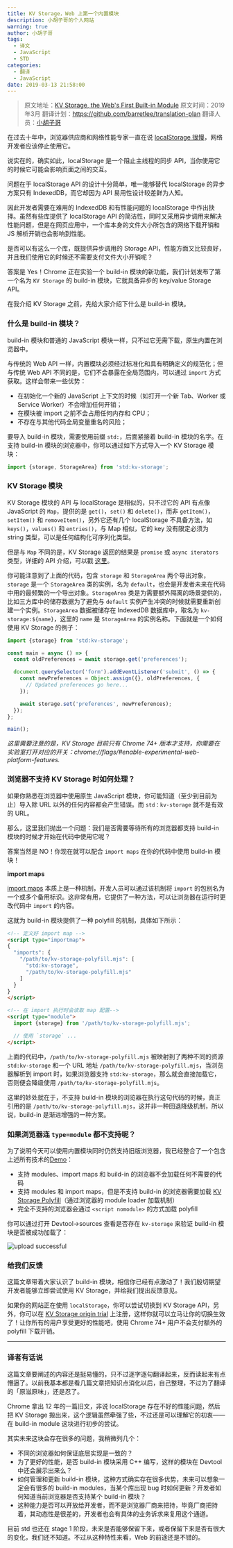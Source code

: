 ```yaml
---
title: KV Storage，Web 上第一个内置模块
description: 小胡子哥的个人网站
warning: true
author: 小胡子哥
tags:
  - 译文
  - JavaScript
  - STD
categories:
  - 翻译
  - JavaScript
date: 2019-03-13 21:58:00
---
```

> 原文地址：[KV Storage, the Web's First Built-in Module](https://developers.google.com/web/updates/2019/03/kv-storage)
> 原文时间：2019年3月
> 翻译计划：<https://github.com/barretlee/translation-plan>
> 翻译人员：[小胡子哥](https://www.barretlee.com/about/)

在过去十年中，浏览器供应商和网络性能专家一直在说 [localStorage 很慢](https://hacks.mozilla.org/2012/03/there-is-no-simple-solution-for-local-storage/)，网络开发者应该停止使用它。

说实在的，确实如此，localStorage 是一个阻止主线程的同步 API，当你使用它的时候它可能会影响页面之间的交互。

问题在于 localStorage API 的设计十分简单，唯一能够替代 localStorage 的异步方案只有 IndexedDB，而它却因为 API 易用性设计较差鲜为人知。

因此开发者需要在难用的 IndexedDB 和有性能问题的 localStorage 中作出抉择。虽然有些库提供了 localStorage API 的简洁性，同时又采用异步调用来解决性能问题，但是在网页应用中，一个库本身的文件大小所包含的网络下载开销和 JS 解析开销也会影响到性能。

是否可以有这么一个库，既提供异步调用的 Storage API，性能方面又比较良好，并且我们使用它的时候还不需要支付文件大小开销呢？

答案是 Yes！Chrome 正在实验一个 build-in 模块的新功能，我们计划发布了第一个名为 `KV Storage` 的 build-in 模块，它就具备异步的 key/value Storage API。

在我介绍 KV Storage 之前，先给大家介绍下什么是 build-in 模块。

### 什么是 build-in 模块？

build-in 模块和普通的 JavaScript 模块一样，只不过它无需下载，原生内置在浏览器中。

与传统的 Web API 一样，内置模块必须经过标准化和具有明确定义的规范化；但与传统 Web API 不同的是，它们不会暴露在全局范围内，可以通过 `import` 方式获取。这样会带来一些优势：

- 在初始化一个新的 JavaScript 上下文的时候（如打开一个新 Tab、Worker 或 Service Worker）不会增加任何开销；
- 在模块被 import 之前不会占用任何内存和 CPU；
- 不存在与其他代码全局变量重名的风险；

要导入 build-in 模块，需要使用前缀 `std:`，后面紧接着 build-in 模块的名字。在支持 build-in 模块的浏览器中，你可以通过如下方式导入一个 KV Storage 模块：

```js
import {storage, StorageArea} from 'std:kv-storage';
```

### KV Storage 模块

KV Storage 模块的 API 与 localStorage 是相似的，只不过它的 API 有点像 JavaScript 的 `Map`，提供的是 `get()`，`set()` 和 `delete()`，而非  `getItem()`，`setItem()` 和 `removeItem()`，另外它还有几个 localStorage 不具备方法，如 `keys()`，`values()` 和 `entries()`，与 Map 相似，它的 key 没有限定必须为 string 类型，可以是任何结构化可序列化类型。

但是与 `Map` 不同的是，KV Storage 返回的结果是 `promise` 或 `async iterators` 类型，详细的 API 介绍，可以戳 [这里](https://wicg.github.io/kv-storage/#storagearea)。

你可能注意到了上面的代码，包含 `storage` 和 `StorageArea` 两个导出对象，`storage` 是一个 `StorageArea` 类的实例，名为 `default`，也会是开发者未来在代码中用的最频繁的一个导出对象。`StorageArea` 类是为需要额外隔离的场景提供的，比如三方库中的储存数据为了避免与 `default` 实例产生冲突的时候就需要重新创建一个实例。`StorageArea` 数据被储存在 IndexedDB 数据库中，取名为 `kv-storage:${name}`，这里的 `name` 是 `StorageArea` 的实例名称。下面就是一个如何使用 KV Storage 的例子：

```js
import {storage} from 'std:kv-storage';

const main = async () => {
  const oldPreferences = await storage.get('preferences');

  document.querySelector('form').addEventListener('submit', () => {
    const newPreferences = Object.assign({}, oldPreferences, {
      // Updated preferences go here...
    });

    await storage.set('preferences', newPreferences);
  });
};

main();
```

_这里需要注意的是，KV Storage 目前只有 Chrome 74+ 版本才支持，你需要在实验室打开对应的开关：chrome://flags/#enable-experimental-web-platform-features._

### 浏览器不支持 KV Storage 时如何处理？

如果你熟悉在浏览器中使用原生 JavaScript 模块，你可能知道（至少到目前为止）导入除 URL 以外的任何内容都会产生错误。而 `std：kv-storage` 就不是有效的 URL。

那么，这里我们抛出一个问题：我们是否需要等待所有的浏览器都支持 build-in 模块的时候才开始在代码中使用它呢？

答案当然是 NO！你现在就可以配合 `import maps` 在你的代码中使用 build-in 模块！

**import maps**

[import maps](https://github.com/WICG/import-maps) 本质上是一种机制，开发人员可以通过该机制将 `import` 的包别名为一个或多个备用标识。这非常有用，它提供了一种方法，可以让浏览器在运行时更改代码中 `import` 的内容。

这就为 build-in 模块提供了一种 polyfill 的机制，具体如下所示：

```html
<!-- 定义好 import map -->
<script type="importmap">
{
  "imports": {
    "/path/to/kv-storage-polyfill.mjs": [
      "std:kv-storage",
      "/path/to/kv-storage-polyfill.mjs"
    ]
  }
}
</script>

<!-- 在 import 执行时会读取 map 配置-->
<script type="module">
  import {storage} from '/path/to/kv-storage-polyfill.mjs';

  // 使用 `storage` ...
</script>
```

上面的代码中，`/path/to/kv-storage-polyfill.mjs` 被映射到了两种不同的资源 `std:kv-storage` 和一个 URL 地址 `/path/to/kv-storage-polyfill.mjs`，当浏览器解析到 import 时，如果浏览器支持 `std:kv-storage`，那么就会直接加载它，否则便会降级使用 `/path/to/kv-storage-polyfill.mjs`。

这里的妙处就在于，不支持 build-in 模块的浏览器在执行这句代码的时候，真正引用的是 `/path/to/kv-storage-polyfill.mjs`，这并非一种回退降级机制，所以说，build-in 是渐进增强的一种方案。

### 如果浏览器连 `type=module` 都不支持呢？

为了说明今天可以使用内置模块同时仍然支持旧版浏览器，我已经整合了一个包含上述所有技术的[Demo](https://rollup-built-in-modules.glitch.me/)：

- 支持 modules、import maps 和 build-in 的浏览器不会加载任何不需要的代码
- 支持 modules 和 import maps，但是不支持 build-in 的浏览器需要加载 [KV Storage Polyfill](https://github.com/GoogleChromeLabs/kv-storage-polyfill)（通过浏览器的 module loader 加载机制）
- 完全不支持的浏览器会通过 `<script nomodule>` 的方式加载 polyfill

你可以通过打开 Devtool->sources 查看是否存在 `kv-storage` 来验证 build-in 模块是否被成功加载了：

![upload successful](http://www.barretlee.com/blogimgs/2019/03/13/kv-storage-build-in-module.png)


### 给我们反馈

这篇文章带着大家认识了 build-in 模块，相信你已经有点激动了！我们殷切期望开发者能够立即尝试使用 KV Storage，并给我们提出反馈意见。

如果你的网站正在使用 `localStorage`，你可以尝试切换到 KV Storage API，另外，你可以在 [KV Storage origin trial](https://developers.chrome.com/origintrials/#/trials/active) 上注册，这样你就可以立马让你的切换生效了！让你所有的用户享受更好的性能吧，使用 Chrome 74+ 用户不会支付额外的 polyfill 下载开销。

---

### 译者有话说

这篇文章要阐述的内容还是挺易懂的，只不过逐字逐句翻译起来，反而读起来有点懵逼了。以前我基本都是看几篇文章把知识点消化以后，自己整理，不过为了翻译的「原滋原味」，还是忍了。

Chrome 拿出 12 年的一篇旧文，非说 localStorage 存在不好的性能问题，然后把 KV Storage 搬出来，这个逻辑虽然牵强了些，不过还是可以理解它的初衷——在 build-in module 这块进行初步的尝试。

其实未来这块会存在很多的问题，我稍微列几个：

- 不同的浏览器如何保证底层实现是一致的？
- 为了更好的性能，是否 build-in 模块采用 C++ 编写，这样的模块在 Devtool 中还会展示出来么？
- 如何管理和更新 build-in 模块，这种方式确实存在很多优势，未来可以想象一定会有很多的 build-in modules，当某个库出现 bug 时如何更新？开发者如何知道当前浏览器是否支持某个 build-in 模块？
- 这种能力是否可以开放给开发者，而不是浏览器厂商来把持，毕竟厂商把持着，其动态性是很差的，开发者也会有具体的业务诉求来复用这个通道。

目前 std 也还在 stage 1 阶段，未来是否能够保留下来，或者保留下来是否有很大的变化，我们还不知道。不过从这种特性来看，Web 的前途还是不错的。















